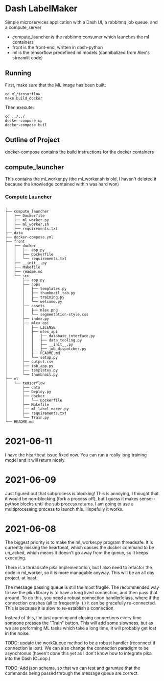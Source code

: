 # Dash LabelMaker

Simple microservices application with a Dash UI, a rabbitmq job queue, and a compute_server

- compute_launcher is the rabbitmq consumer which launches the ml containers
- front is the front-end, written in dash-python
- ml is the tensorflow predefined ml models (cannibalized from Alex's streamlit code)

## Running
First, make sure that the ML image has been built:
```
cd ml/tensorflow
make build_docker
```
Then execute:
```
cd ../../
docker-compose up
docker-compose buil
```
## Outline of Project
docker-compose contains the build instructions for the docker containers

## compute_launcher
This contains the ml_worker.py (the ml_worker.sh is old, I haven't deleted it because
the knowledge contained within was hard won)

### Compute Launcher
```
.
├── compute_launcher
│   ├── Dockerfile
│   ├── ml_worker.py
│   ├── ml_worker.sh
│   ├── requirements.txt
├── data
├── docker-compose.yml
├── front
│   ├── docker
│   │   ├── app.py
│   │   ├── Dockerfile
│   │   └── requirements.txt
│   ├── __init__.py
│   ├── Makefile
│   ├── readme.md
│   └── src
│       ├── app.py
│       ├── apps
│       │   ├── templates.py
│       │   ├── thumbnail_tab.py
│       │   ├── training.py
│       │   └── welcome.py
│       ├── assets
│       │   ├── mlex.png
│       │   └── segmentation-style.css
│       ├── index.py
│       ├── mlex_api
│       │   ├── LICENSE
│       │   ├── mlex_api
│       │   │   ├── database_interface.py
│       │   │   ├── data_tooling.py
│       │   │   ├── __init__.py
│       │   │   ├── job_dispatcher.py
│       │   ├── README.md
│       │   └── setup.py
│       ├── output.csv
│       ├── tab_app.py
│       ├── templates.py
│       └── thumbnail.py
├── ml
│   └── tensorflow
│       ├── data
│       ├── Deploy.py
│       ├── docker
│       │   └── Dockerfile
│       ├── Makefile
│       ├── ml_label_maker.py
│       ├── requirements.txt
│       └── Train.py
└── README.md
```

# 2021-06-11
I have the heartbeat issue fixed now. You can run a really long training model and it will return nicely.
# 2021-06-09
Just figured out that subprocess is blocking! This is annoying, I thought that it would be non-blocking (fork a process off), but I guess it makes sense-- python blocks until the sub process returns. I am going to use a multiprocessing.process to launch this. Hopefully it works.  
# 2021-06-08
The biggest priority is to make the ml_worker.py program threadsafe. It is currently missing the heartbeat, which causes the docker command to be un_acked, which means it doesn't go away from the queue, so it keeps executing.

There is a threadsafe pika implementation, but I also need to refactor the code in ml_worker, so it is more managable anyway. This will be an all day project, at least.

The message passing queue is still the most fragile. The recommended way to use the pika library is to have a long lived connection, and then pass that around. To do this, you need a robust connection handler/class, where if the connection crashes (all to frequently :) ) it can be gracefully re-connected. This is because it is slow to re-establish a connection.

Instead of this, I'm just opening and closing connections every time someone presses the "Train" button. This will add some slowness, but as we are preforming ML tasks which take a long time, it will probably get lost in the noise.

TODO: update the workQueue method to be a robust handler (reconnect if connection is lost). We can also change the connection paradigm to be asynchronus (haven't done this yet as I don't know how to integrate pika into the Dash IOLoop.)

TODO: Add json schema, so that we can test and garuntee that the commands being passed through the message queue are correct.
